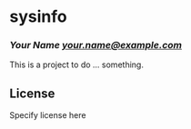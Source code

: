 # sysinfo
### _Your Name <your.name@example.com>_

This is a project to do ... something.

## License

Specify license here

